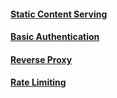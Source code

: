 #### [Static Content Serving](Static_Website)

#### [Basic Authentication](Static_Website)

#### [Reverse Proxy](ReverseProxy)

#### [Rate Limiting](RateLimiting)

